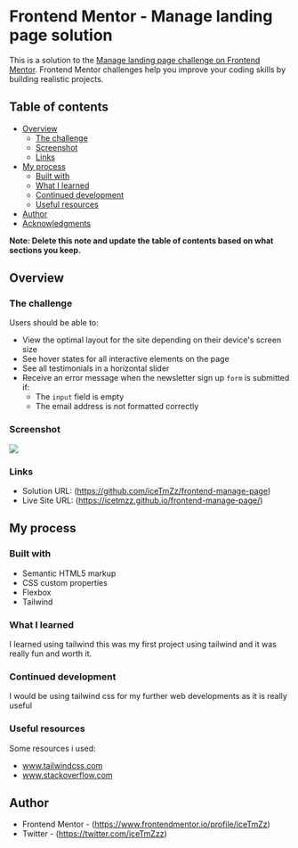 # Frontend Mentor - Manage landing page solution

This is a solution to the [Manage landing page challenge on Frontend Mentor](https://www.frontendmentor.io/challenges/manage-landing-page-SLXqC6P5). Frontend Mentor challenges help you improve your coding skills by building realistic projects.

## Table of contents

- [Overview](#overview)
  - [The challenge](#the-challenge)
  - [Screenshot](#screenshot)
  - [Links](#links)
- [My process](#my-process)
  - [Built with](#built-with)
  - [What I learned](#what-i-learned)
  - [Continued development](#continued-development)
  - [Useful resources](#useful-resources)
- [Author](#author)
- [Acknowledgments](#acknowledgments)

**Note: Delete this note and update the table of contents based on what sections you keep.**

## Overview

### The challenge

Users should be able to:

- View the optimal layout for the site depending on their device's screen size
- See hover states for all interactive elements on the page
- See all testimonials in a horizontal slider
- Receive an error message when the newsletter sign up `form` is submitted if:
  - The `input` field is empty
  - The email address is not formatted correctly

### Screenshot

![](./img/manage-screenshot.png.jpg)

### Links

- Solution URL: (https://github.com/iceTmZz/frontend-manage-page)
- Live Site URL: (https://icetmzz.github.io/frontend-manage-page/)

## My process

### Built with

- Semantic HTML5 markup
- CSS custom properties
- Flexbox
- Tailwind

### What I learned

I learned using tailwind this was my first project using tailwind and it was really fun and worth it.

### Continued development

I would be using tailwind css for my further web developments as it is really useful

### Useful resources

Some resources i used:

- www.tailwindcss.com
- www.stackoverflow.com

## Author

- Frontend Mentor - (https://www.frontendmentor.io/profile/iceTmZz)
- Twitter - (https://twitter.com/iceTmZzz)
